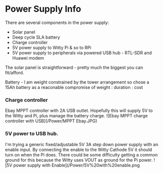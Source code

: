 # Power Supply Info

There are several components in the power supply:

* Solar panel
* Deep cycle SLA battery
* Charge controller
* 5V power supply to Witty Pi & so to RPi
* 5V power supply to peripherals via powered USB hub - RTL-SDR and Huawei modem

The solar panel is straightforward - pretty much the biggest you can fit/afford.

Battery - I am weight constrained by the tower arrangement so chose a 15Ah battery as a reaconable compromise of weight : duration : cost

### Charge controller
Ebay MPPT controller with 2A USB outlet. Hopefully this will supply 5V to the Witty and Pi, plus manage the battery charge.
![Ebay MPPT charge controller with USB](/Power/MPPT Ebay.JPG)

### 5V power to USB hub. 
I'm trying a generic fixed/adjustable 5V 3A step down power supply with an enable input. By connecting the enable to the Witty Cathode 5V it should turn on when the Pi does. There could be some difficulty getting a common ground for this because the Witty uses VOUT as ground for the Pi power.
![5V power supply with Enable](/Power/5V%20with%20enable.png
